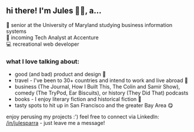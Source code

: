 ## hi there! I'm Jules 👋🏼, a...
🐢 senior at the University of Maryland studying business information systems <br>
🌁 incoming Tech Analyst at Accenture <br>
💻 recreational web developer <br>

### what I love talking about:
- good (and bad) product and design 🧠
- travel - I've been to 30+ countries and intend to work and live abroad 🧳
- business (The Journal, How I Built This, The Colin and Samir Show), comedy (The TryPod, Ear Biscuits), or history (They Did That) podcasts 
- books - I enjoy literary fiction and historical fiction 📖
- tasty spots to hit up in San Francisco and the greater Bay Area 😋

enjoy perusing my projects :') feel free to connect via LinkedIn: [/in/julesparra](https://www.linkedin.com/in/julesparra/) - just leave me a message!
